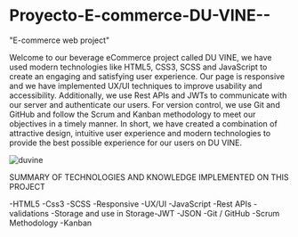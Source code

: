 # Proyecto-E-commerce-DU-VINE--
"E-commerce web project"

Welcome to our beverage eCommerce project called DU VINE, we have used modern technologies like HTML5, CSS3, SCSS and JavaScript to create an engaging and satisfying user experience. Our page is responsive and we have implemented UX/UI techniques to improve usability and accessibility. Additionally, we use Rest APIs and JWTs to communicate with our server and authenticate our users. For version control, we use Git and GitHub and follow the Scrum and Kanban methodology to meet our objectives in a timely manner. In short, we have created a combination of attractive design, intuitive user experience and modern technologies to provide the best possible experience for our users on DU VINE.

![duvine](https://user-images.githubusercontent.com/91988840/232224774-88b99901-31a5-4c90-818e-a05f9e441b4e.gif)

SUMMARY OF TECHNOLOGIES AND KNOWLEDGE IMPLEMENTED ON THIS PROJECT

-HTML5
-Css3
-SCSS
-Responsive
-UX/UI
-JavaScript
-Rest APIs
-validations
-Storage and use in Storage-JWT
-JSON
-Git / GitHub
-Scrum Methodology
-Kanban






